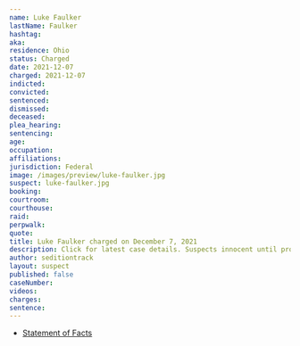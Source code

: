 ```yaml
---
name: Luke Faulker
lastName: Faulker
hashtag:
aka:
residence: Ohio
status: Charged
date: 2021-12-07
charged: 2021-12-07
indicted:
convicted:
sentenced:
dismissed:
deceased:
plea_hearing:
sentencing:
age:
occupation:
affiliations:
jurisdiction: Federal
image: /images/preview/luke-faulker.jpg
suspect: luke-faulker.jpg
booking:
courtroom:
courthouse:
raid:
perpwalk:
quote:
title: Luke Faulker charged on December 7, 2021
description: Click for latest case details. Suspects innocent until proven guilty.
author: seditiontrack
layout: suspect
published: false
caseNumber:
videos:
charges:
sentence:
---
```

- [Statement of Facts](https://storage.courtlistener.com/recap/gov.uscourts.dcd.238210/gov.uscourts.dcd.238210.1.1.pdf)
